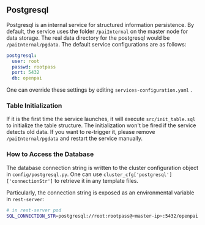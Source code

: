 ## Postgresql

Postgresql is an internal service for structured information persistence. By default, the service uses the folder `/paiInternal` on the master node for data storage. The real data directory for the postgresql would be `/paiInternal/pgdata`. The default service configurations are as follows:

```yaml
postgresql:
  user: root
  passwd: rootpass
  port: 5432
  db: openpai
``` 

One can override these settings by editing `services-configuration.yaml` .

### Table Initialization

If it is the first time the service launches, it will execute `src/init_table.sql` to initialize the table structure. The initialization won't be fired if the service detects old data. If you want to re-trigger it, please remove `/paiInternal/pgdata` and restart the service manually.

### How to Access the Database

The database connection string is written to the cluster configuration object in `config/postgresql.py`. One can use `cluster_cfg['postgresql']['connectionStr']` to retrieve it in any template files.

Particularly, the connection string is exposed as an environmental variable in `rest-server`:

```bash
# in rest-server pod
SQL_CONNECTION_STR=postgresql://root:rootpass@<master-ip>:5432/openpai
```
